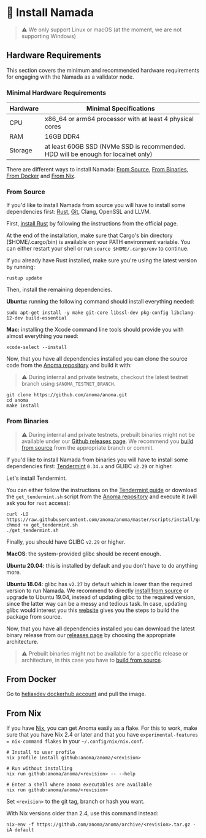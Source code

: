 # 💾 Install Namada

>⚠️ We only support Linux or macOS (at the moment, we are not supporting Windows)

## Hardware Requirements

This section covers the minimum and recommended hardware requirements for engaging with the Namada as a validator node.

### Minimal Hardware Requirements

| Hardware | Minimal Specifications |
| -------- | -------- |
| CPU     | x86_64 or arm64 processor with at least 4 physical cores     |
| RAM     | 16GB DDR4     |
| Storage     | at least 60GB SSD (NVMe SSD is recommended. HDD will be enough for localnet only)    |

There are different ways to install Namada: [From Source](#from-source), [From Binaries](#from-binaries), [From Docker](#from-docker) and [From Nix](#from-nix).

### From Source

If you'd like to install Namada from source you will have to install some dependencies first: [Rust](https://www.rust-lang.org/tools/install), [Git](https://git-scm.com/book/en/v2/Getting-Started-Installing-Git), Clang, OpenSSL and LLVM.

First, [install Rust](https://www.rust-lang.org/tools/install) by following the instructions from the official page.

At the end of the installation, make sure that Cargo's bin directory ($HOME/.cargo/bin) is available on your PATH environment variable. You can either restart your shell or run `source $HOME/.cargo/env` to continue.

If you already have Rust installed, make sure you're using the latest version by running:

```shell
rustup update
```

Then, install the remaining dependencies.

**Ubuntu:** running the following command should install everything needed:

```shell
sudo apt-get install -y make git-core libssl-dev pkg-config libclang-12-dev build-essential
```

**Mac:** installing the Xcode command line tools should provide you with almost everything you need:

```shell
xcode-select --install
```

Now, that you have all dependencies installed you can clone the source code from the [Anoma repository](https://github.com/anoma/anoma) and build it with:

>⚠️ During internal and private testnets, checkout the latest testnet branch using `$ANOMA_TESTNET_BRANCH`.

```shell
git clone https://github.com/anoma/anoma.git
cd anoma 
make install
```

### From Binaries

>⚠️ During internal and private testnets, prebuilt binaries might not be available under our [Github releases page](https://github.com/anoma/anoma/releases).
>We recommend you [build from source](#from-source) from the appropriate branch or commit.

If you'd like to install Namada from binaries you will have to install some dependencies first: [Tendermint](https://docs.tendermint.com/master/introduction/install.html) `0.34.x` and GLIBC `v2.29` or higher.

Let's install Tendermint.

You can either follow the instructions on the [Tendermint guide](https://docs.tendermint.com/master/introduction/install.html) or download the `get_tendermint.sh` script from the [Anoma repository](https://github.com/anoma/anoma/blob/master/scripts/install/get_tendermint.sh) and execute it (will ask you for `root` access):

```shell
curl -LO https://raw.githubusercontent.com/anoma/anoma/master/scripts/install/get_tendermint.sh
chmod +x get_tendermint.sh
./get_tendermint.sh
```

Finally, you should have GLIBC `v2.29` or higher.

**MacOS**: the system-provided glibc should be recent enough.

**Ubuntu 20.04**: this is installed by default and you don't have to do anything more.

**Ubuntu 18.04**: glibc has `v2.27` by default which is lower than the required version to run Namada. We recommend to directly [install from source](#from-source) or upgrade to Ubuntu 19.04, instead of updating glibc to the required version, since the latter way can be a messy and tedious task. In case, updating glibc would interest you this [website](http://www.linuxfromscratch.org/lfs/view/9.0-systemd/chapter05/glibc.html) gives you the steps to build the package from source.

Now, that you have all dependencies installed you can download the latest binary release from our [releases page](https://github.com/anoma/anoma/releases) by choosing the appropriate architecture.

>⚠️ Prebuilt binaries might not be available for a specific release or architecture, in this case you have to [build from source](#from-source).

## From Docker

Go to [heliaxdev dockerhub account](https://hub.docker.com/r/heliaxdev/anoma) and pull the image.

## From Nix

If you have [Nix](https://nixos.org/), you can get Anoma easily as a flake. For
this to work, make sure that you have Nix 2.4 or later and that you have
`experimental-features = nix-command flakes` in your `~/.config/nix/nix.conf`.

```shell
# Install to user profile
nix profile install github:anoma/anoma/<revision>

# Run without installing
nix run github:anoma/anoma/<revision> -- --help

# Enter a shell where anoma executables are available
nix run github:anoma/anoma/<revision>
```

Set `<revision>` to the git tag, branch or hash you want.

With Nix versions older than 2.4, use this command instead:

```shell
nix-env -f https://github.com/anoma/anoma/archive/<revision>.tar.gz -iA default
```
